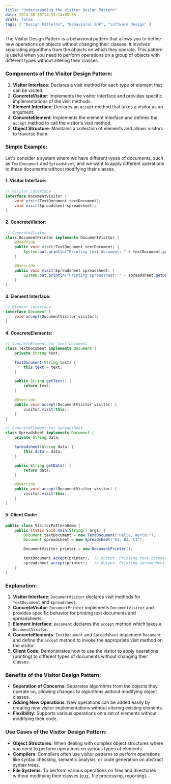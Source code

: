 ```yaml
---
title: "Understanding the Visitor Design Pattern"
date: 2024-08-10T14:53:14+05:30
draft: false
tags: [ "Design Patterns", "Behavioral GOF", "software design" ]
---
```

The Visitor Design Pattern is a behavioral pattern that allows you to define new operations on objects without changing their classes. It involves separating algorithms from the objects on which they operate. This pattern is useful when you need to perform operations on a group of objects with different types without altering their classes.

### Components of the Visitor Design Pattern:

1. **Visitor Interface**: Declares a visit method for each type of element that can be visited.
2. **ConcreteVisitor**: Implements the visitor interface and provides specific implementations of the visit methods.
3. **Element Interface**: Declares an `accept` method that takes a visitor as an argument.
4. **ConcreteElement**: Implements the element interface and defines the `accept` method to call the visitor's visit method.
5. **Object Structure**: Maintains a collection of elements and allows visitors to traverse them.

### Simple Example:

Let's consider a system where we have different types of documents, such as `TextDocument` and `Spreadsheet`, and we want to apply different operations to these documents without modifying their classes.

#### 1. Visitor Interface:

```java
// Visitor interface
interface DocumentVisitor {
    void visit(TextDocument textDocument);
    void visit(Spreadsheet spreadsheet);
}
```

#### 2. ConcreteVisitor:

```java
// ConcreteVisitor
class DocumentPrinter implements DocumentVisitor {
    @Override
    public void visit(TextDocument textDocument) {
        System.out.println("Printing text document: " + textDocument.getText());
    }

    @Override
    public void visit(Spreadsheet spreadsheet) {
        System.out.println("Printing spreadsheet: " + spreadsheet.getData());
    }
}
```

#### 3. Element Interface:

```java
// Element interface
interface Document {
    void accept(DocumentVisitor visitor);
}
```

#### 4. ConcreteElements:

```java
// ConcreteElement for text document
class TextDocument implements Document {
    private String text;

    TextDocument(String text) {
        this.text = text;
    }

    public String getText() {
        return text;
    }

    @Override
    public void accept(DocumentVisitor visitor) {
        visitor.visit(this);
    }
}

// ConcreteElement for spreadsheet
class Spreadsheet implements Document {
    private String data;

    Spreadsheet(String data) {
        this.data = data;
    }

    public String getData() {
        return data;
    }

    @Override
    public void accept(DocumentVisitor visitor) {
        visitor.visit(this);
    }
}
```

#### 5. Client Code:

```java
public class VisitorPatternDemo {
    public static void main(String[] args) {
        Document textDocument = new TextDocument("Hello, World!");
        Document spreadsheet = new Spreadsheet("A1, B2, C3");

        DocumentVisitor printer = new DocumentPrinter();

        textDocument.accept(printer);  // Output: Printing text document: Hello, World!
        spreadsheet.accept(printer);   // Output: Printing spreadsheet: A1, B2, C3
    }
}
```

### Explanation:

1. **Visitor Interface**: `DocumentVisitor` declares visit methods for `TextDocument` and `Spreadsheet`.
2. **ConcreteVisitor**: `DocumentPrinter` implements `DocumentVisitor` and provides specific behavior for printing text documents and spreadsheets.
3. **Element Interface**: `Document` declares the `accept` method which takes a `DocumentVisitor`.
4. **ConcreteElements**: `TextDocument` and `Spreadsheet` implement `Document` and define the `accept` method to invoke the appropriate visit method on the visitor.
5. **Client Code**: Demonstrates how to use the visitor to apply operations (printing) to different types of documents without changing their classes.

### Benefits of the Visitor Design Pattern:

- **Separation of Concerns**: Separates algorithms from the objects they operate on, allowing changes to algorithms without modifying object classes.
- **Adding New Operations**: New operations can be added easily by creating new visitor implementations without altering existing elements.
- **Flexibility**: Supports various operations on a set of elements without modifying their code.

### Use Cases of the Visitor Design Pattern:

- **Object Structures**: When dealing with complex object structures where you need to perform operations on various types of elements.
- **Compilers**: Compilers often use visitor patterns to perform operations like syntax checking, semantic analysis, or code generation on abstract syntax trees.
- **File Systems**: To perform various operations on files and directories without modifying their classes (e.g., file processing, reporting).